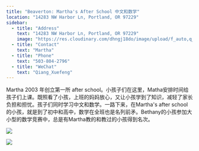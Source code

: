 ```yaml
---
title: "Beaverton: Martha's After School 中文和数学"
location: "14283 NW Harbor Ln, Portland, OR 97229"
sidebar:
  - title: "Address"
    text: "14283 NW Harbor Ln, Portland, OR 97229"
    image: "https://res.cloudinary.com/dhngj18do/image/upload/f_auto,q_auto/v1/images/activities/marthalogo1_nl5g2jh8z7ragfdo3krs"
  - title: "Contact"
    text: "Martha"
  - title: "Phone"
    text: "503-804-2796"
  - title: "WeChat"
    text: "Qiang_Xuefeng"
---
```


Martha 2003 年创立第一所 after school。小孩子们在这里，Matha安排时间给孩子们上课。既照看了小孩，上班的妈妈放心，又让小孩学到了知识，减轻了家长负担和担忧。孩子们同时学习中文和数学。一路下来，在Martha's after school的小孩，就是到了初中和高中，数学在全班也是名列前矛。Bethany的小孩参加大小型的数学竞赛中，总是有Martha教的和教过的小孩得到名次。

![](https://res.cloudinary.com/dhngj18do/image/upload/f_auto,q_auto/v1/images/activities/marthapic2_afaeo2jxou7spux96qvv)

![](https://res.cloudinary.com/dhngj18do/image/upload/f_auto,q_auto/v1/images/activities/marthapic1_k9jmjinexellepkroogw)
